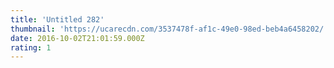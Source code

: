 ```yaml
---
title: 'Untitled 282'
thumbnail: 'https://ucarecdn.com/3537478f-af1c-49e0-98ed-beb4a6458202/'
date: 2016-10-02T21:01:59.000Z
rating: 1
---
```


